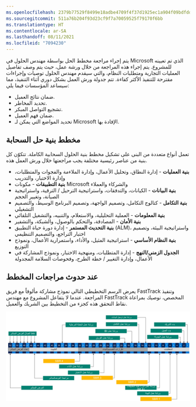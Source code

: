 ```yaml
---
ms.openlocfilehash: 2379b77529f8499e18adbe4709f4f37d1925ec1a904f09bdfdd3042dd750e5a9
ms.sourcegitcommit: 511a76b204f93d23cf9f7a70059525f79170f6bb
ms.translationtype: HT
ms.contentlocale: ar-SA
ms.lasthandoff: 08/11/2021
ms.locfileid: "7094230"
---
```

يتم إجراء مراجعة مخطط الحل بواسطة مهندس الحلول في Microsoft الذي تم تعيينه للمشروع. يتم إجراء هذه المراجعة من خلال ورشة عمل، حيث يتم وصف تفاصيل العمليات التجارية ومتطلبات النظام، والتي سيقدم مهندس الحلول توصيات وإجراءات مقترحة للتنفيذ الأكثر كفاءة. تتم جدولة ورش العمل بشكل دوري أثناء التنفيذ، مما سيساعد المؤسسات فيما يلي: 

-   ضمان نتائج العميل. 
-   تحديد المخاطر.
-   تشجيع التواصل المبكر. 
-   ضمان فهم العميل. 
-   تحديد المواضع التي يمكن لـ Microsoft الإفادة بها.

## <a name="cloud-solution-architecture-blueprint"></a>مخطط بنية حل السحابة 
تعمل أنواع متعددة من البنى على تشكيل مخطط بنية الحلول السحابية الكاملة. تتكوّن كل بنية من عناصر رئيسية مختلفة يجب مراجعتها خلال ورش العمل هذه.

-   **بنية العمليات** - إدارة النطاق، وتحليل الأعمال، وإدارة الملاءمة والفجوات والمتطلبات، وإدارة الاختبار، والتدريب 
-   **بنية التطبيقات** - مكونات Microsoft والشركاء والعملاء 
-   **بنية البيانات** - الكيانات، والتدفقات، واستراتيجية الترحيل / الترقية، واستراتيجية الصيانة، وتغيير الحجم 
-   **بنية التكامل** - كتالوج التكامل، وتصميم الواجهة، وتصميم البرنامج الوسيط، والتصميم التشغيلي 
-   **بنية المعلومات** - العملية التحليلية، والاستعلام، والتنبيه، والتشغيل التلقائي 
-   **بنية الأمان** - المصادقة، والتحكم بالوصول، والشبكة، والتشفير 
-   **بنية التحديث المستمر** - إدارة دورة حياة التطبيق (ALM)، واستراتيجية البيئة، وتصميم اختبار التراجع، والتصميم التنظيمي 
-   **بنية النظام الأساسي** - استراتيجية المثيل، والأداء، واستمرارية الأعمال، ونموذج التوزيع 
-   **الجدول الزمني/النهج** - إدارة المتطلبات، ومنهجية الاختبار، ونموذج المشاركة في الأعمال، وإدارة التغيير / خطة الطرح، وفحوصات السلامة المجدولة 


## <a name="when-blueprint-reviews-happen"></a>عند حدوث مراجعات المخطط
يعرض الرسم التخطيطي التالي نموذج مشاركة مألوفاً مع فريق FastTrack وتنفيذ المراجعة. عندما لا يتفاعل المشروع مع مهندس FastTrack المخصص، نوصيك بمراعاة نقاط التحقق هذه كجزء من التخطيط بين الشريك والعميل. 

[![رسم تخطيطي لنموذج مشاركة مألوف مع فريق FastTrack وتنفيذ المراجعة.](../media/solution-blueprint.jpg)](../media/solution-blueprint.jpg#lightbox)

